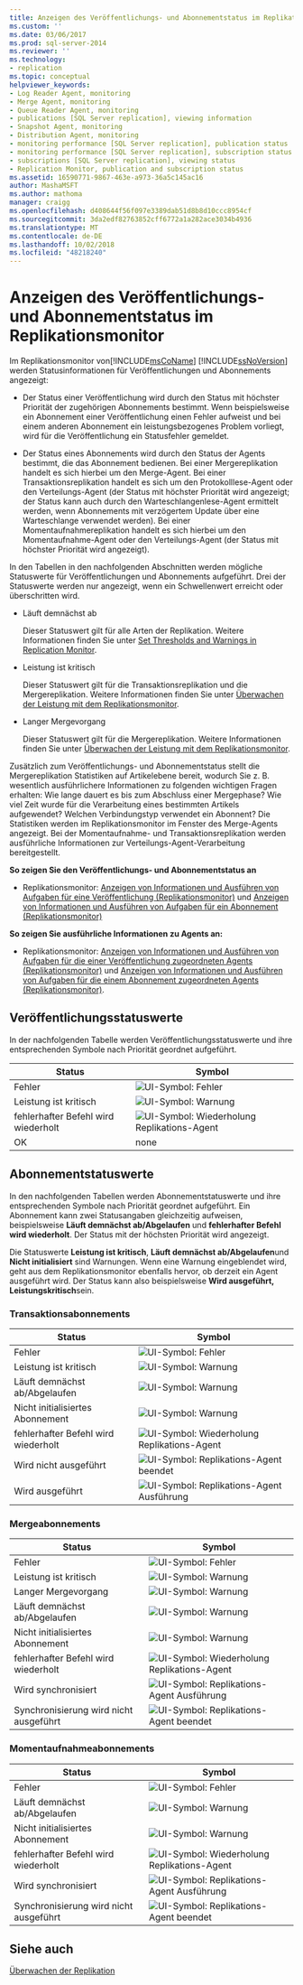 ```yaml
---
title: Anzeigen des Veröffentlichungs- und Abonnementstatus im Replikationsmonitor | Microsoft-Dokumentation
ms.custom: ''
ms.date: 03/06/2017
ms.prod: sql-server-2014
ms.reviewer: ''
ms.technology:
- replication
ms.topic: conceptual
helpviewer_keywords:
- Log Reader Agent, monitoring
- Merge Agent, monitoring
- Queue Reader Agent, monitoring
- publications [SQL Server replication], viewing information
- Snapshot Agent, monitoring
- Distribution Agent, monitoring
- monitoring performance [SQL Server replication], publication status
- monitoring performance [SQL Server replication], subscription status
- subscriptions [SQL Server replication], viewing status
- Replication Monitor, publication and subscription status
ms.assetid: 16590771-9867-463e-a973-36a5c145ac16
author: MashaMSFT
ms.author: mathoma
manager: craigg
ms.openlocfilehash: d408644f56f097e3389dab51d8b8d10ccc8954cf
ms.sourcegitcommit: 3da2edf82763852cff6772a1a282ace3034b4936
ms.translationtype: MT
ms.contentlocale: de-DE
ms.lasthandoff: 10/02/2018
ms.locfileid: "48218240"
---
```

# <a name="view-publication-and-subscription-status-in-replication-monitor"></a>Anzeigen des Veröffentlichungs- und Abonnementstatus im Replikationsmonitor
  Im Replikationsmonitor von[!INCLUDE[msCoName](../../../includes/msconame-md.md)] [!INCLUDE[ssNoVersion](../../../includes/ssnoversion-md.md)] werden Statusinformationen für Veröffentlichungen und Abonnements angezeigt:  
  
-   Der Status einer Veröffentlichung wird durch den Status mit höchster Priorität der zugehörigen Abonnements bestimmt. Wenn beispielsweise ein Abonnement einer Veröffentlichung einen Fehler aufweist und bei einem anderen Abonnement ein leistungsbezogenes Problem vorliegt, wird für die Veröffentlichung ein Statusfehler gemeldet.  
  
-   Der Status eines Abonnements wird durch den Status der Agents bestimmt, die das Abonnement bedienen. Bei einer Mergereplikation handelt es sich hierbei um den Merge-Agent. Bei einer Transaktionsreplikation handelt es sich um den Protokolllese-Agent oder den Verteilungs-Agent (der Status mit höchster Priorität wird angezeigt; der Status kann auch durch den Warteschlangenlese-Agent ermittelt werden, wenn Abonnements mit verzögertem Update über eine Warteschlange verwendet werden). Bei einer Momentaufnahmereplikation handelt es sich hierbei um den Momentaufnahme-Agent oder den Verteilungs-Agent (der Status mit höchster Priorität wird angezeigt).  
  
 In den Tabellen in den nachfolgenden Abschnitten werden mögliche Statuswerte für Veröffentlichungen und Abonnements aufgeführt. Drei der Statuswerte werden nur angezeigt, wenn ein Schwellenwert erreicht oder überschritten wird.  
  
-   Läuft demnächst ab  
  
     Dieser Statuswert gilt für alle Arten der Replikation. Weitere Informationen finden Sie unter [Set Thresholds and Warnings in Replication Monitor](set-thresholds-and-warnings-in-replication-monitor.md).  
  
-   Leistung ist kritisch  
  
     Dieser Statuswert gilt für die Transaktionsreplikation und die Mergereplikation. Weitere Informationen finden Sie unter [Überwachen der Leistung mit dem Replikationsmonitor](monitor-performance-with-replication-monitor.md).  
  
-   Langer Mergevorgang  
  
     Dieser Statuswert gilt für die Mergereplikation. Weitere Informationen finden Sie unter [Überwachen der Leistung mit dem Replikationsmonitor](monitor-performance-with-replication-monitor.md).  
  
 Zusätzlich zum Veröffentlichungs- und Abonnementstatus stellt die Mergereplikation Statistiken auf Artikelebene bereit, wodurch Sie z. B. wesentlich ausführlichere Informationen zu folgenden wichtigen Fragen erhalten: Wie lange dauert es bis zum Abschluss einer Mergephase? Wie viel Zeit wurde für die Verarbeitung eines bestimmten Artikels aufgewendet? Welchen Verbindungstyp verwendet ein Abonnent? Die Statistiken werden im Replikationsmonitor im Fenster des Merge-Agents angezeigt. Bei der Momentaufnahme- und Transaktionsreplikation werden ausführliche Informationen zur Verteilungs-Agent-Verarbeitung bereitgestellt.  
  
 **So zeigen Sie den Veröffentlichungs- und Abonnementstatus an**  
  
-   Replikationsmonitor: [Anzeigen von Informationen und Ausführen von Aufgaben für eine Veröffentlichung &#40;Replikationsmonitor&#41;](view-information-and-perform-tasks-for-a-publication-replication-monitor.md) und [Anzeigen von Informationen und Ausführen von Aufgaben für ein Abonnement &#40;Replikationsmonitor&#41;](view-information-and-perform-tasks-for-a-subscription-replication-monitor.md)  
  
 **So zeigen Sie ausführliche Informationen zu Agents an:**  
  
-   Replikationsmonitor: [Anzeigen von Informationen und Ausführen von Aufgaben für die einer Veröffentlichung zugeordneten Agents &#40;Replikationsmonitor&#41;](view-information-and-perform-tasks-for-publication-agents.md) und [Anzeigen von Informationen und Ausführen von Aufgaben für die einem Abonnement zugeordneten Agents &#40;Replikationsmonitor&#41;](view-information-and-perform-tasks-for-subscription-agents.md).  
  
## <a name="publication-status-values"></a>Veröffentlichungsstatuswerte  
 In der nachfolgenden Tabelle werden Veröffentlichungsstatuswerte und ihre entsprechenden Symbole nach Priorität geordnet aufgeführt.  
  
|Status|Symbol|  
|------------|----------|  
|Fehler|![UI-Symbol: Fehler](../media/repl-icon-error.gif "UI icon: error")|  
|Leistung ist kritisch|![UI-Symbol: Warnung](../media/repl-icon-warn.gif "UI icon: warning")|  
|fehlerhafter Befehl wird wiederholt|![UI-Symbol: Wiederholung Replikations-Agent](../media/repl-icon-retry.gif "UI icon: replication agent retry")|  
|OK|none|  
  
## <a name="subscription-status-values"></a>Abonnementstatuswerte  
 In den nachfolgenden Tabellen werden Abonnementstatuswerte und ihre entsprechenden Symbole nach Priorität geordnet aufgeführt. Ein Abonnement kann zwei Statusangaben gleichzeitig aufweisen, beispielsweise **Läuft demnächst ab/Abgelaufen** und **fehlerhafter Befehl wird wiederholt**. Der Status mit der höchsten Priorität wird angezeigt.  
  
 Die Statuswerte **Leistung ist kritisch**, **Läuft demnächst ab/Abgelaufen**und **Nicht initialisiert** sind Warnungen. Wenn eine Warnung eingeblendet wird, geht aus dem Replikationsmonitor ebenfalls hervor, ob derzeit ein Agent ausgeführt wird. Der Status kann also beispielsweise **Wird ausgeführt, Leistungskritisch**sein.  
  
### <a name="transactional-subscriptions"></a>Transaktionsabonnements  
  
|Status|Symbol|  
|------------|----------|  
|Fehler|![UI-Symbol: Fehler](../media/repl-icon-error.gif "UI icon: error")|  
|Leistung ist kritisch|![UI-Symbol: Warnung](../media/repl-icon-warn.gif "UI icon: warning")|  
|Läuft demnächst ab/Abgelaufen|![UI-Symbol: Warnung](../media/repl-icon-warn.gif "UI icon: warning")|  
|Nicht initialisiertes Abonnement|![UI-Symbol: Warnung](../media/repl-icon-warn.gif "UI icon: warning")|  
|fehlerhafter Befehl wird wiederholt|![UI-Symbol: Wiederholung Replikations-Agent](../media/repl-icon-retry.gif "UI icon: replication agent retry")|  
|Wird nicht ausgeführt|![UI-Symbol: Replikations-Agent beendet](../media/repl-icon-stopped.gif "UI icon: replication agent stopped")|  
|Wird ausgeführt|![UI-Symbol: Replikations-Agent Ausführung](../media/repl-icon-running.gif "UI icon: replication agent running")|  
  
### <a name="merge-subscriptions"></a>Mergeabonnements  
  
|Status|Symbol|  
|------------|----------|  
|Fehler|![UI-Symbol: Fehler](../media/repl-icon-error.gif "UI icon: error")|  
|Leistung ist kritisch|![UI-Symbol: Warnung](../media/repl-icon-warn.gif "UI icon: warning")|  
|Langer Mergevorgang|![UI-Symbol: Warnung](../media/repl-icon-warn.gif "UI icon: warning")|  
|Läuft demnächst ab/Abgelaufen|![UI-Symbol: Warnung](../media/repl-icon-warn.gif "UI icon: warning")|  
|Nicht initialisiertes Abonnement|![UI-Symbol: Warnung](../media/repl-icon-warn.gif "UI icon: warning")|  
|fehlerhafter Befehl wird wiederholt|![UI-Symbol: Wiederholung Replikations-Agent](../media/repl-icon-retry.gif "UI icon: replication agent retry")|  
|Wird synchronisiert|![UI-Symbol: Replikations-Agent Ausführung](../media/repl-icon-running.gif "UI icon: replication agent running")|  
|Synchronisierung wird nicht ausgeführt|![UI-Symbol: Replikations-Agent beendet](../media/repl-icon-stopped.gif "UI icon: replication agent stopped")|  
  
### <a name="snapshot-subscriptions"></a>Momentaufnahmeabonnements  
  
|Status|Symbol|  
|------------|----------|  
|Fehler|![UI-Symbol: Fehler](../media/repl-icon-error.gif "UI icon: error")|  
|Läuft demnächst ab/Abgelaufen|![UI-Symbol: Warnung](../media/repl-icon-warn.gif "UI icon: warning")|  
|Nicht initialisiertes Abonnement|![UI-Symbol: Warnung](../media/repl-icon-warn.gif "UI icon: warning")|  
|fehlerhafter Befehl wird wiederholt|![UI-Symbol: Wiederholung Replikations-Agent](../media/repl-icon-retry.gif "UI icon: replication agent retry")|  
|Wird synchronisiert|![UI-Symbol: Replikations-Agent Ausführung](../media/repl-icon-running.gif "UI icon: replication agent running")|  
|Synchronisierung wird nicht ausgeführt|![UI-Symbol: Replikations-Agent beendet](../media/repl-icon-stopped.gif "UI icon: replication agent stopped")|  
  
## <a name="see-also"></a>Siehe auch  
 [Überwachen der Replikation](../monitoring-replication.md)  
  
  
